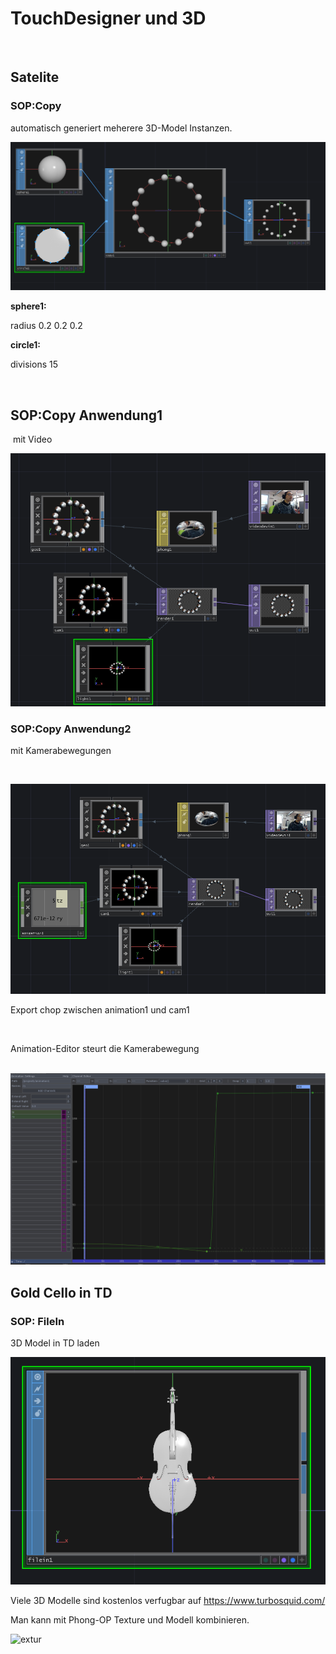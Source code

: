TouchDesigner und 3D
====================

 

## Satelite

### SOP:Copy

automatisch generiert meherere 3D-Model Instanzen.

![](K2/copy.PNG)

**sphere1:**

radius 0.2 0.2 0.2

**circle1:**

divisions 15

 

## SOP:Copy Anwendung1

 mit Video

![ide](K2/video.PNG)



### SOP:Copy Anwendung2

mit Kamerabewegungen

 

![amer](K2/camera.PNG)

Export chop zwischen animation1 und cam1

 

Animation-Editor steurt die Kamerabewegung

 ![nimatio](K2/animation.PNG)



## Gold Cello in TD

### SOP: FileIn 

3D Model in TD laden

![ell](K2/cello.PNG)



Viele 3D Modelle sind kostenlos verfugbar auf https://www.turbosquid.com/



Man kann mit Phong-OP Texture und Modell kombinieren.

![extur](C:\Users\chikashi\Desktop\Software2-SS2018\K2\texture.PNG)